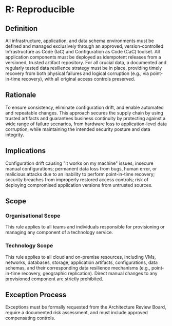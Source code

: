 # R: Reproducible

## Definition

 All infrastructure, application, and data schema environments must be defined and managed exclusively through an approved, version-controlled Infrastructure as Code (IaC) and Configuration as Code (CaC) toolset. All application components must be deployed as idempotent releases from a versioned, trusted artifact repository. For all crucial data, a documented and regularly tested data resilience strategy must be in place, providing timely recovery from both physical failures and logical corruption (e.g., via point-in-time recovery), with all original access controls preserved.

## Rationale

 To ensure consistency, eliminate configuration drift, and enable automated and repeatable changes. This approach secures the supply chain by using trusted artifacts and guarantees business continuity by protecting against a wide range of failure scenarios, from hardware loss to application-level data corruption, while maintaining the intended security posture and data integrity.

## Implications

 Configuration drift causing "it works on my machine" issues; insecure manual configurations; permanent data loss from bugs, human error, or malicious attacks due to an inability to perform point-in-time recovery; security breaches from improperly restored access controls; risk of deploying compromised application versions from untrusted sources.

## Scope

### Organisational Scope

This rule applies to all teams and individuals responsible for provisioning or managing any component of a technology service.

### Technology Scope

This rule applies to all cloud and on-premise resources, including VMs, networks, databases, storage, application artifacts, configurations, data schemas, and their corresponding data resilience mechanisms (e.g., point-in-time recovery, geographic replication). Direct manual changes to any provisioned component are strictly prohibited.

## Exception Process

Exceptions must be formally requested from the Architecture Review Board, require a documented risk assessment, and must include approved compensating controls.


